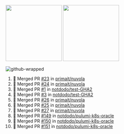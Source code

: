 <a href="https://github.com/notdodo"><img src="https://github-readme-stats.vercel.app/api?username=notdodo&count_private=true&theme=dark" height="180" /></a> <a href="https://github.com/notdodo"><img src="https://github-readme-stats.vercel.app/api/top-langs/?username=notdodo&langs_count=8&theme=dark&hide=tex,java,html,css&layout=compact" height="180" /></a>

![github-wrapped](https://github.com/notdodo/notdodo/assets/6991986/fb310ed4-7b6b-48dd-a447-4c85e6000edb)

<!--START_SECTION:activity-->
1. 🎉 Merged PR [#23](https://github.com/primait/nuvola/pull/23) in [primait/nuvola](https://github.com/primait/nuvola)
2. 🎉 Merged PR [#24](https://github.com/primait/nuvola/pull/24) in [primait/nuvola](https://github.com/primait/nuvola)
3. 🎉 Merged PR [#1](https://github.com/notdodo/test-GHA2/pull/1) in [notdodo/test-GHA2](https://github.com/notdodo/test-GHA2)
4. 🎉 Merged PR [#3](https://github.com/notdodo/test-GHA2/pull/3) in [notdodo/test-GHA2](https://github.com/notdodo/test-GHA2)
5. 🎉 Merged PR [#26](https://github.com/primait/nuvola/pull/26) in [primait/nuvola](https://github.com/primait/nuvola)
6. 🎉 Merged PR [#25](https://github.com/primait/nuvola/pull/25) in [primait/nuvola](https://github.com/primait/nuvola)
7. 🎉 Merged PR [#27](https://github.com/primait/nuvola/pull/27) in [primait/nuvola](https://github.com/primait/nuvola)
8. 🎉 Merged PR [#149](https://github.com/notdodo/pulumi-k8s-oracle/pull/149) in [notdodo/pulumi-k8s-oracle](https://github.com/notdodo/pulumi-k8s-oracle)
9. 🎉 Merged PR [#150](https://github.com/notdodo/pulumi-k8s-oracle/pull/150) in [notdodo/pulumi-k8s-oracle](https://github.com/notdodo/pulumi-k8s-oracle)
10. 🎉 Merged PR [#151](https://github.com/notdodo/pulumi-k8s-oracle/pull/151) in [notdodo/pulumi-k8s-oracle](https://github.com/notdodo/pulumi-k8s-oracle)
<!--END_SECTION:activity-->
